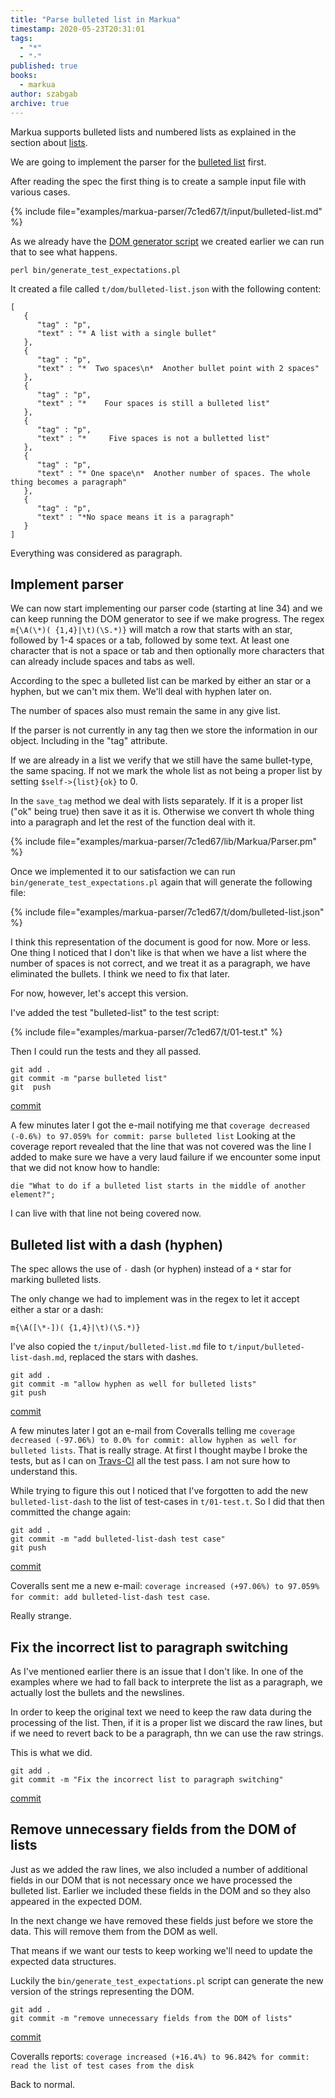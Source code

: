 ```yaml
---
title: "Parse bulleted list in Markua"
timestamp: 2020-05-23T20:31:01
tags:
  - "*"
  - "-"
published: true
books:
  - markua
author: szabgab
archive: true
---
```



Markua supports bulleted lists and numbered lists as explained in the section about [lists](https://leanpub.com/markua/read#leanpub-auto-lists).

We are going to implement the parser for the [bulleted list](https://leanpub.com/markua/read#bulleted-lists) first.


After reading the spec the first thing is to create a sample input file with various cases.

{% include file="examples/markua-parser/7c1ed67/t/input/bulleted-list.md" %}

As we already have the [DOM generator script](/generate-test-expectations-for-markua-parser) we created earlier we can run that to see what happens.

```
perl bin/generate_test_expectations.pl
```

It created a file called `t/dom/bulleted-list.json` with the following content:

```
[
   {
      "tag" : "p",
      "text" : "* A list with a single bullet"
   },
   {
      "tag" : "p",
      "text" : "*  Two spaces\n*  Another bullet point with 2 spaces"
   },
   {
      "tag" : "p",
      "text" : "*    Four spaces is still a bulleted list"
   },
   {
      "tag" : "p",
      "text" : "*     Five spaces is not a bulletted list"
   },
   {
      "tag" : "p",
      "text" : "* One space\n*  Another number of spaces. The whole thing becomes a paragraph"
   },
   {
      "tag" : "p",
      "text" : "*No space means it is a paragraph"
   }
]
```

Everything was considered as paragraph.

## Implement parser

We can now start implementing our parser code (starting at line 34) and we can keep running the DOM generator to see if we make progress.
The regex `m{\A(\*)( {1,4}|\t)(\S.*)}` will match a row that starts with an star, followed by 1-4 spaces or a tab,
followed by some text. At least one character that is not a space or tab and then optionally more characters that can already include spaces and tabs as well.

According to the spec a bulleted list can be marked by either an star or a hyphen, but we can't mix them. We'll deal with hyphen later on.

The number of spaces also must remain the same in any give list.

If the parser is not currently in any tag then we store the information in our object. Including in the "tag" attribute.

If we are already in a list we verify that we still have the same bullet-type, the same spacing. If not we mark the whole list as not being a proper list by setting `$self->{list}{ok}` to 0.


In the `save_tag`  method we deal with lists separately. If it is a proper list ("ok" being true) then save it as it is.
Otherwise we convert th whole thing into a paragraph and let the rest of the function deal with it.

{% include file="examples/markua-parser/7c1ed67/lib/Markua/Parser.pm" %}

Once we implemented it to our satisfaction we can run `bin/generate_test_expectations.pl` again that will generate the following file:

{% include file="examples/markua-parser/7c1ed67/t/dom/bulleted-list.json" %}

I think this representation of the document is good for now. More or less. One thing I noticed that I don't like is that when we have a list where the number of spaces is not correct, and we treat it as a paragraph, we have eliminated the bullets. I think we need to fix that later.

For now, however, let's accept this version.

I've added the test "bulleted-list" to the test script:

{% include file="examples/markua-parser/7c1ed67/t/01-test.t" %}

Then I could run the tests and they all passed.

```
git add .
git commit -m "parse bulleted list"
git  push
```

[commit](https://github.com/szabgab/perl5-markua-parser/commit/7c1ed67959d4bcd32a86417c6a3666a35050f0f8)

A few minutes later I got the e-mail notifying me that `coverage decreased (-0.6%) to 97.059% for commit: parse bulleted list`
Looking at the coverage report revealed that the line that was not covered was the line I added to make sure we have a very laud failure if we encounter some input that we did not know how to handle:

```
die "What to do if a bulleted list starts in the middle of another element?";
```

I can live with that line not being covered now.

## Bulleted list with a dash (hyphen)

The spec allows the use of `-` dash (or hyphen) instead of a `*` star for marking bulleted lists.

The only change we had to implement was in the regex to let it accept either a star or a dash:

`m{\A([\*-])( {1,4}|\t)(\S.*)}`

I've also copied the `t/input/bulleted-list.md` file to `t/input/bulleted-list-dash.md`, replaced the stars with dashes.

```
git add .
git commit -m "allow hyphen as well for bulleted lists"
git push
```

[commit](https://github.com/szabgab/perl5-markua-parser/commit/f476e01dd4aa4cfb3f3c007a6c229f04b5ac3b52)

A few minutes later I got an e-mail from Coveralls telling me `coverage decreased (-97.06%) to 0.0% for commit: allow hyphen as well for bulleted lists`. That is really strage. At first I thought maybe I broke the tests, but as I can on [Travs-CI](https://travis-ci.org/szabgab/perl5-markua-parser/builds/359264490) all the test pass. I am not sure how to understand this.

While trying to figure this out I noticed that I've forgotten to add the new `bulleted-list-dash` to the list of test-cases
in `t/01-test.t`. So I did that then committed the change again:

```
git add .
git commit -m "add bulleted-list-dash test case"
git push
```

[commit](https://github.com/szabgab/perl5-markua-parser/commit/c9676f37fe20feb1cf2e8f5d1033b150e473ab70)

Coveralls sent me a new e-mail: `coverage increased (+97.06%) to 97.059% for commit: add bulleted-list-dash test case`.

Really strange.


## Fix the incorrect list to paragraph switching

As I've mentioned earlier there is an issue that I don't like. In one of the examples where we had to fall back to interprete the list as a paragraph, we actually lost the bullets and the newslines.

In order to keep the original text we need to keep the raw data during the processing of the list. Then, if it is a proper list we discard the raw lines, but if we need to revert back to be a paragraph, thn we can use the raw strings.

This is what we did.

```
git add .
git commit -m "Fix the incorrect list to paragraph switching"
```

[commit](https://github.com/szabgab/perl5-markua-parser/commit/86b1b846b0421f4d4272f5577a172615f88cee08)

## Remove unnecessary fields from the DOM of lists

Just as we added the raw lines, we also included a number of additional fields in our DOM that is not necessary once we have processed the bulleted list. Earlier we included these fields in the DOM and so they also appeared in the expected DOM.

In the next change we have removed these fields just before we store the data. This will remove them from the DOM as well.

That means if we want our tests to keep working we'll need to update the expected data structures.

Luckily the `bin/generate_test_expectations.pl` script can generate the new version of the strings representing the DOM.

```
git add .
git commit -m "remove unnecessary fields from the DOM of lists"
```

[commit](https://github.com/szabgab/perl5-markua-parser/commit/e338a0c1e892ae7f791c9fbbcb65483ee339345f)

Coveralls reports: `coverage increased (+16.4%) to 96.842% for commit: read the list of test cases from the disk`

Back to normal.

